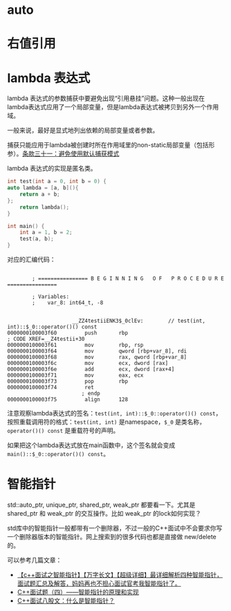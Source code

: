 # auto

# 右值引用

# lambda 表达式

lambda 表达式的参数捕获中要避免出现“引用悬挂”问题。这种一般出现在lambda表达式应用了一个局部变量，但是lambda表达式被拷贝到另外一个作用域。

一般来说，最好是显式地列出依赖的局部变量或者参数。

捕获只能应用于lambda被创建时所在作用域里的non-static局部变量（包括形参）。[条款三十一：避免使用默认捕获模式](https://cntransgroup.github.io/EffectiveModernCppChinese/6.LambdaExpressions/item31.html)

lambda 表达式的实现是匿名类。

```C++
int test(int a = 0, int b = 0) {
auto lambda = [a, b](){
    return a + b;
};
    return lambda();
}

int main() {
    int a = 1, b = 2;
    test(a, b);
}
```

对应的汇编代码：

```

        ; ================ B E G I N N I N G   O F   P R O C E D U R E ================

        ; Variables:
        ;    var_8: int64_t, -8


                     __ZZ4testiiENK3$_0clEv:        // test(int, int)::$_0::operator()() const
0000000100003f60         push       rbp                                         ; CODE XREF=__Z4testii+30
0000000100003f61         mov        rbp, rsp
0000000100003f64         mov        qword [rbp+var_8], rdi
0000000100003f68         mov        rax, qword [rbp+var_8]
0000000100003f6c         mov        ecx, dword [rax]
0000000100003f6e         add        ecx, dword [rax+4]
0000000100003f71         mov        eax, ecx
0000000100003f73         pop        rbp
0000000100003f74         ret
                        ; endp
0000000100003f75         align      128
```

注意观察lambda表达式的签名：`test(int, int)::$_0::operator()() const`，按照重载调用符的格式：`test(int, int)` 是namespace，`$_0` 是类名称，`operator()() const` 是重载符号的声明。

如果把这个lambda表达式放在main函数中，这个签名就会变成 `main()::$_0::operator()() const`。

# 智能指针

std::auto_ptr, unique_ptr, shared_ptr, weak_ptr 都要看一下。尤其是 shared_ptr 和 weak_ptr 的交互操作。比如 weak_ptr 的lock如何实现？

std库中的智能指针一般都带有一个删除器，不过一般的C++面试中不会要求你写一个删除器版本的智能指针。网上搜索到的很多代码也都是直接做 new/delete 的。

可以参考几篇文章：

- [【c++面试之智能指针】【万字长文】【超级详细】最详细解析四种智能指针，面试题汇总及解答，妈妈再也不担心面试官考我智能指针了。](https://zhuanlan.zhihu.com/p/609599904)
- [C++面试题（四）——智能指针的原理和实现](https://blog.csdn.net/worldwindjp/article/details/18843087) 
- [C++面试八股文：什么是智能指针？](https://juejin.cn/post/7246328828838936637)

